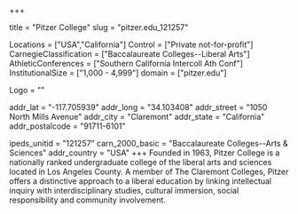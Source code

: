 
+++

title = "Pitzer College"
slug = "pitzer.edu_121257"

Locations = ["USA","California"]
Control = ["Private not-for-profit"]
CarnegieClassification = ["Baccalaureate Colleges--Liberal Arts"]
AthleticConferences = ["Southern California Intercoll Ath Conf"]
InstitutionalSize = ["1,000 - 4,999"]
domain = ["pitzer.edu"]

Logo = ""

addr_lat = "-117.705939"
addr_long = "34.103408"
addr_street = "1050 North Mills Avenue"
addr_city = "Claremont"
addr_state = "California"
addr_postalcode = "91711-6101"

ipeds_unitid = "121257"
carn_2000_basic = "Baccalaureate Colleges--Arts & Sciences"
addr_country = "USA"
+++
    Founded in 1963, Pitzer College is a nationally ranked undergraduate college of the liberal arts and sciences located in Los Angeles County. A member of The Claremont Colleges, Pitzer offers a distinctive approach to a liberal education by linking intellectual inquiry with interdisciplinary studies, cultural immersion, social responsibility and community involvement.

